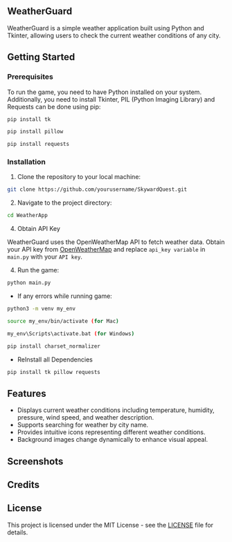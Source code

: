 
## WeatherGuard
WeatherGuard is a simple weather application built using Python and Tkinter, allowing users to check the current weather conditions of any city.

## Getting Started
### Prerequisites
To run the game, you need to have Python installed on your system. Additionally, you need to install Tkinter, PIL (Python Imaging Library) and Requests can be done using pip:


```bash
pip install tk
```

```bash
pip install pillow
```

```bash
pip install requests
```
### Installation
1. Clone the repository to your local machine:
```bash
git clone https://github.com/yourusername/SkywardQuest.git
```

2. Navigate to the project directory:
```bash
cd WeatherApp
```
4. Obtain API Key

WeatherGuard uses the OpenWeatherMap API to fetch weather data. Obtain your API key from [OpenWeatherMap](https://openweathermap.org/) and replace `api_key variable` in `main.py` with your `API key`.

4. Run the game:

```bash
python main.py
```

- If any errors while running game:
```bash
python3 -m venv my_env
```

```bash
source my_env/bin/activate (for Mac)
```
```bash
my_env\Scripts\activate.bat (for Windows)
```

```bash
pip install charset_normalizer
```

- ReInstall all Dependencies

```bash
pip install tk pillow requests
```


## Features

- Displays current weather conditions including temperature, humidity, pressure, wind speed, and weather description.
- Supports searching for weather by city name.
- Provides intuitive icons representing different weather conditions.
- Background images change dynamically to enhance visual appeal.

## Screenshots

## Credits



## License
This project is licensed under the MIT License - see the [LICENSE](/) file for details.


